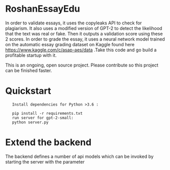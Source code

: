 # RoshanEssayEdu
In order to validate essays, it uses the copyleaks API to check for plagiarism. It also uses a modified version of GPT-2 to detect the likelihood that the text was real or fake. Then it outputs a validation score using these 2 scores. In order to grade the essay, it uses a neural network model trained on the automatic essay grading dataset on Kaggle found here https://www.kaggle.com/c/asap-aes/data .Take this code and go build a profitable startup with it.

This is an ongoing, open source project. Please contribute so this project can be finished faster. 
# Quickstart
       Install dependencies for Python >3.6 :

       pip install -r requirements.txt
       run server for gpt-2-small:
       python server.py

# Extend the backend
The backend defines a number of api models which can be invoked by starting the server with the parameter 
     
